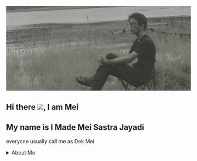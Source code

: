 ![alt text](https://github.com/MeiSastraJayadi/MeiSastraJayadi/blob/master/profile2.jpeg "Mei's Profile")
## Hi there <img src="https://raw.githubusercontent.com/MartinHeinz/MartinHeinz/master/wave.gif" width="30px">, I am Mei

My name is I Made Mei Sastra Jayadi
---
everyone usually call me as Dek Mei

<details><summary>About Me</summary>

hi

</details>


